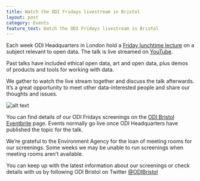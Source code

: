 ```yaml
---
title: Watch the ODI Fridays livestream in Bristol
layout: post
category: Events
feature_text: Watch the ODI Fridays livestream in Bristol
---
```


Each week ODI Headquarters in London hold a [Friday lunchtime lecture](http://theodi.org/lunchtime-lectures) on a subject relevant to open data. The talk is live streamed on [YouTube](https://www.youtube.com/user/OpenDataInstituteUK).

<!-- more -->

Past talks have included ethical open data, art and open data, plus demos of products and tools for working with data.

We gather to watch the live stream together and discuss the talk afterwards. It’s a great opportunity to meet other data-interested people and share our thoughts and issues.

![alt text](https://BristolOpenData.github.io/assets/images/ODIFridays.jpg "Watching the ODI Fridays livestream")

You can find details of our ODI Fridays screenings on the [ODI Bristol Eventbrite](https://www.eventbrite.co.uk/o/odi-bristol-11444234774) page. Events normally go live once ODI Headquarters have published the topic for the talk.

We’re grateful to the Environment Agency for the loan of meeting rooms for our screenings. Some weeks we may be unable to run screenings when meeting rooms aren’t available.

You can keep up with the latest information about our screenings or check details with us by following ODI Bristol on Twitter [@ODIBristol](https://twitter.com/ODIBristol)
